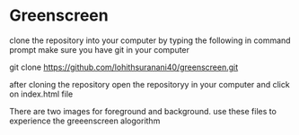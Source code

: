 # Greenscreen

clone the repository into your computer by typing the following in command prompt
make sure you have git in your computer

git clone https://github.com/lohithsuranani40/greenscreen.git

after cloning the repository open the repositoryy in your computer and click on index.html file

There are two images for foreground and background.
use these files to experience the greeenscreen alogorithm

